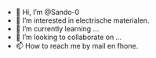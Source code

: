 - 👋 Hi, I’m @Sando-0
- 👀 I’m interested in electrische materialen.
- 🌱 I’m currently learning ...
- 💞️ I’m looking to collaborate on ...
- 📫 How to reach me by mail en fhone.

<!---
Sando-0/Sando-0 is a ✨ special ✨ repository because its `README.md` (this file) appears on your GitHub profile.
You can click the Preview link to take a look at your changes.
--->
